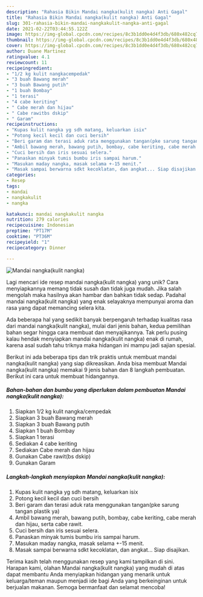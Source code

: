 ```yaml
---
description: "Rahasia Bikin Mandai nangka(kulit nangka) Anti Gagal"
title: "Rahasia Bikin Mandai nangka(kulit nangka) Anti Gagal"
slug: 301-rahasia-bikin-mandai-nangkakulit-nangka-anti-gagal
date: 2021-02-22T03:44:55.122Z
image: https://img-global.cpcdn.com/recipes/8c3b1dd0e4d4f3db/680x482cq70/mandai-nangkakulit-nangka-foto-resep-utama.jpg
thumbnail: https://img-global.cpcdn.com/recipes/8c3b1dd0e4d4f3db/680x482cq70/mandai-nangkakulit-nangka-foto-resep-utama.jpg
cover: https://img-global.cpcdn.com/recipes/8c3b1dd0e4d4f3db/680x482cq70/mandai-nangkakulit-nangka-foto-resep-utama.jpg
author: Duane Martinez
ratingvalue: 4.1
reviewcount: 11
recipeingredient:
- "1/2 kg kulit nangkacempedak"
- "3 buah Bawang merah"
- "3 buah Bawang putih"
- "1 buah Bombay"
- "1 terasi"
- "4 cabe keriting"
- " Cabe merah dan hijau"
- " Cabe rawitbs dskip"
- " Garam"
recipeinstructions:
- "Kupas kulit nangka yg sdh matang, keluarkan isix"
- "Potong kecil kecil dan cuci bersih"
- "Beri garam dan terasi aduk rata menggunakan tangan(pke sarung tangan plastik ya)"
- "Ambil bawang merah, bawang putih, bombay, cabe keriting, cabe merah dan hijau, serta cabe rawit."
- "Cuci bersih dan iris sesuai selera."
- "Panaskan minyak tumis bumbu iris sampai harum."
- "Masukan maday nangka, masak selama +-15 menit."
- "Masak sampai berwarna sdkt kecoklatan, dan angkat... Siap disajikan."
categories:
- Resep
tags:
- mandai
- nangkakulit
- nangka

katakunci: mandai nangkakulit nangka 
nutrition: 279 calories
recipecuisine: Indonesian
preptime: "PT17M"
cooktime: "PT36M"
recipeyield: "1"
recipecategory: Dinner

---
```



![Mandai nangka(kulit nangka)](https://img-global.cpcdn.com/recipes/8c3b1dd0e4d4f3db/680x482cq70/mandai-nangkakulit-nangka-foto-resep-utama.jpg)

Lagi mencari ide resep mandai nangka(kulit nangka) yang unik? Cara menyiapkannya memang tidak susah dan tidak juga mudah. Jika salah mengolah maka hasilnya akan hambar dan bahkan tidak sedap. Padahal mandai nangka(kulit nangka) yang enak selayaknya mempunyai aroma dan rasa yang dapat memancing selera kita.



Ada beberapa hal yang sedikit banyak berpengaruh terhadap kualitas rasa dari mandai nangka(kulit nangka), mulai dari jenis bahan, kedua pemilihan bahan segar hingga cara membuat dan menyajikannya. Tak perlu pusing kalau hendak menyiapkan mandai nangka(kulit nangka) enak di rumah, karena asal sudah tahu triknya maka hidangan ini mampu jadi sajian spesial.


Berikut ini ada beberapa tips dan trik praktis untuk membuat mandai nangka(kulit nangka) yang siap dikreasikan. Anda bisa membuat Mandai nangka(kulit nangka) memakai 9 jenis bahan dan 8 langkah pembuatan. Berikut ini cara untuk membuat hidangannya.

<!--inarticleads1-->

##### Bahan-bahan dan bumbu yang diperlukan dalam pembuatan Mandai nangka(kulit nangka):

1. Siapkan 1/2 kg kulit nangka/cempedak
1. Siapkan 3 buah Bawang merah
1. Siapkan 3 buah Bawang putih
1. Siapkan 1 buah Bombay
1. Siapkan 1 terasi
1. Sediakan 4 cabe keriting
1. Sediakan  Cabe merah dan hijau
1. Gunakan  Cabe rawit(bs dskip)
1. Gunakan  Garam




<!--inarticleads2-->

##### Langkah-langkah menyiapkan Mandai nangka(kulit nangka):

1. Kupas kulit nangka yg sdh matang, keluarkan isix
1. Potong kecil kecil dan cuci bersih
1. Beri garam dan terasi aduk rata menggunakan tangan(pke sarung tangan plastik ya)
1. Ambil bawang merah, bawang putih, bombay, cabe keriting, cabe merah dan hijau, serta cabe rawit.
1. Cuci bersih dan iris sesuai selera.
1. Panaskan minyak tumis bumbu iris sampai harum.
1. Masukan maday nangka, masak selama +-15 menit.
1. Masak sampai berwarna sdkt kecoklatan, dan angkat... Siap disajikan.




Terima kasih telah menggunakan resep yang kami tampilkan di sini. Harapan kami, olahan Mandai nangka(kulit nangka) yang mudah di atas dapat membantu Anda menyiapkan hidangan yang menarik untuk keluarga/teman maupun menjadi ide bagi Anda yang berkeinginan untuk berjualan makanan. Semoga bermanfaat dan selamat mencoba!
